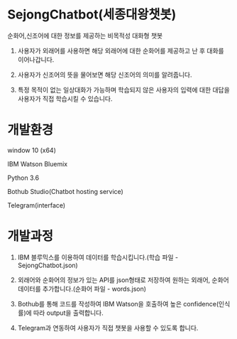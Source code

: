 # SejongChatbot(세종대왕챗봇)

순화어,신조어에 대한 정보를 제공하는 비목적성 대화형 챗봇

1. 사용자가 외래어를 사용하면 해당 외래어에 대한 순화어를 제공하고 난 후 대화를 이어나갑니다.

2. 사용자가 신조어의 뜻을 물어보면 해당 신조어의 의미를 알려줍니다.

3. 특정 목적이 없는 일상대화가 가능하며 학습되지 않은 사용자의 입력에 대한 대답을 사용자가 직접 학습시킬 수 있습니다.


# 개발환경

window 10 (x64)

IBM Watson Bluemix

Python 3.6

Bothub Studio(Chatbot hosting service)

Telegram(interface)


# 개발과정

1. IBM 블루믹스를 이용하여 데이터를 학습시킵니다.(학습 파일 - SejongChatbot.json)

2. 외래어와 순화어의 정보가 있는 API를 json형태로 저장하여 원하는 외래어, 순화어 데이터를 추가합니다.(순화어 파일 - words.json)

3. Bothub를 통해 코드를 작성하여 IBM Watson을 호출하여 높은 confidence(인식률)에 따라 output을 출력합니다.

4. Telegram과 연동하여 사용자가 직접 챗봇을 사용할 수 있도록 합니다.

